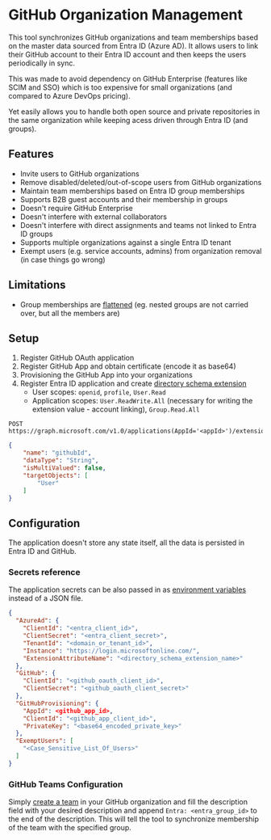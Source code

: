 # GitHub Organization Management

This tool synchronizes GitHub organizations and team memberships based on the master data sourced from Entra ID (Azure AD). It allows users to link their GitHub account to their Entra ID account and then keeps the users periodically in sync.

This was made to avoid dependency on GitHub Enterprise (features like SCIM and SSO) which is too expensive for small organizations (and compared to Azure DevOps pricing).

Yet easily allows you to handle both open source and private repositories in the same organization while keeping acess driven through Entra ID (and groups).

## Features
* Invite users to GitHub organizations
* Remove disabled/deleted/out-of-scope users from GitHub organizations
* Maintain team memberships based on Entra ID group memberships
* Supports B2B guest accounts and their membership in groups
* Doesn't require GitHub Enterprise
* Doesn't interfere with external collaborators
* Doesn't interfere with direct assignments and teams not linked to Entra ID groups
* Supports multiple organizations against a single Entra ID tenant
* Exempt users (e.g. service accounts, admins) from organization removal (in case things go wrong)

## Limitations
* Group memberships are [flattened](https://learn.microsoft.com/en-us/graph/api/group-list-transitivemembers?view=graph-rest-1.0&tabs=http) (eg. nested groups are not carried over, but all the members are)

## Setup
1. Register GitHub OAuth application
1. Register GitHub App and obtain certificate (encode it as base64)
1. Provisioning the GitHub App into your organizations
1. Register Entra ID application and create [directory schema extension](https://learn.microsoft.com/en-us/graph/api/resources/extensionproperty?view=graph-rest-1.0)
    * User scopes: `openid`, `profile`, `User.Read`
    * Application scopes: `User.ReadWrite.All` (necessary for writing the extension value - account linking), `Group.Read.All`

```
POST https://graph.microsoft.com/v1.0/applications(AppId='<appId>')/extensionProperties
```
```json
{
    "name": "githubId",
    "dataType": "String",
    "isMultiValued": false,
    "targetObjects": [
        "User"
    ]
}
```

## Configuration

The application doesn't store any state itself, all the data is persisted in Entra ID and GitHub.

### Secrets reference
The application secrets can be also passed in as [environment variables](https://learn.microsoft.com/en-us/aspnet/core/fundamentals/configuration/?view=aspnetcore-9.0#non-prefixed-environment-variables) instead of a JSON file.

```json
{
  "AzureAd": {
    "ClientId": "<entra_client_id>",
    "ClientSecret": "<entra_client_secret>",
    "TenantId": "<domain_or_tenant_id>",
    "Instance": "https://login.microsoftonline.com/",
    "ExtensionAttributeName": "<directory_schema_extension_name>"
  },
  "GitHub": {
    "ClientId": "<github_oauth_client_id>",
    "ClientSecret": "<github_oauth_client_secret>"
  },
  "GitHubProvisioning": {
    "AppId": <github_app_id>,
    "ClientId": "<github_app_client_id>",
    "PrivateKey": "<base64_encoded_private_key>"
  },
  "ExemptUsers": [
    "<Case_Sensitive_List_Of_Users>"
  ]
}
```

### GitHub Teams Configuration

Simply [create a team](https://docs.github.com/en/organizations/organizing-members-into-teams/creating-a-team) in your GitHub organization and fill the description field with your desired description and append `Entra: <entra_group_id>` to the end of the description. This will tell the tool to synchronize membership of the team with the specified group.